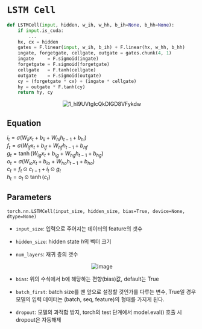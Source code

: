 # `LSTM Cell`
```python
def LSTMCell(input, hidden, w_ih, w_hh, b_ih=None, b_hh=None):
    if input.is_cuda:
        ...
    hx, cx = hidden
    gates = F.linear(input, w_ih, b_ih) + F.linear(hx, w_hh, b_hh)
    ingate, forgetgate, cellgate, outgate = gates.chunk(4, 1)
    ingate     = F.sigmoid(ingate)
    forgetgate = F.sigmoid(forgetgate)
    cellgate   = F.tanh(cellgate)
    outgate    = F.sigmoid(outgate)
    cy = (forgetgate * cx) + (ingate * cellgate)
    hy = outgate * F.tanh(cy)
    return hy, cy
```
<div align='center'>
  
![1_hl9UVtgIcQkDIGD8VFykdw](https://user-images.githubusercontent.com/86957779/221815686-7781cc4a-bc7b-4aa3-8255-63d9705d1499.png)
  
</div>

## Equation
$i_t=\sigma(W_{ii}x_t+b_{ii}+W_{hi}h_{t-1}+b_{hi})$   
$f_t=\sigma(W_{if}x_t+b_{if}+W_{hf}h_{t-1}+b_{hf}$   
$g_t=\tanh(W_{ig}x_t+b_{ig}+W_{hg}h_{t-1}+b_{hg})$   
$o_t=\sigma(W_{io}x_t+b_{io}+W_{ho}h_{t-1}+b_{ho})$   
$c_t=f_t\odot c_{t-1}+i_t\odot g_t$   
$h_t=o_t\odot\tanh(c_t)$


## Parameters
`torch.nn.LSTMCell(input_size, hidden_size, bias=True, device=None, dtype=None)`   
* `input_size`: 입력으로 주어지는 데이터의 feature의 갯수   

* `hidden_size`: hidden state $h$의 벡터 크기   

* `num_layers`: 재귀 층의 갯수   

<div align='center'>

![image](https://user-images.githubusercontent.com/86957779/221811500-0bf453dc-925f-4d36-969c-50847de33091.png)

</div>

* `bias`: 위의 수식에서 b에 해당하는 편향(bias)값, default는 True

* `batch_first`: batch size를 맨 앞으로 설정할 것인가를 다루는 변수, True일 경우 모델의 입력 데이터는 (batch, seq, feature)의 형태를 가지게 된다.

* `dropout`: 모델의 과적합 방지, torch의 test 단계에서 model.eval() 호출 시 dropout은 자동해제   
